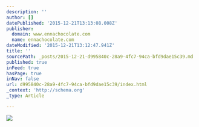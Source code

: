 ```yaml
---
description: ''
author: []
datePublished: '2015-12-21T13:13:08.008Z'
publisher:
  domain: www.ennachocolate.com
  name: ennachocolate.com
dateModified: '2015-12-21T13:12:47.941Z'
title: ''
sourcePath: _posts/2015-12-21-d995840c-28a9-4fc7-94ca-bfd9dae15c39.md
published: true
inFeed: true
hasPage: true
inNav: false
url: d995840c-28a9-4fc7-94ca-bfd9dae15c39/index.html
_context: 'http://schema.org'
_type: Article

---
```

![](http://static1.squarespace.com/static/55945b21e4b0359276bca4f6/t/564783eae4b02173743846e9/1447527403849/?format=500w)